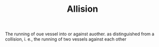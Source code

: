 ---
title: Allision
letter: A
permalink: "/definitions/allision.html"
body: The running of oue vessel into or against auother. as distinguished from a collision,
  i. e., the running of two vessels against each other
published_at: '2018-07-07'
layout: post
---